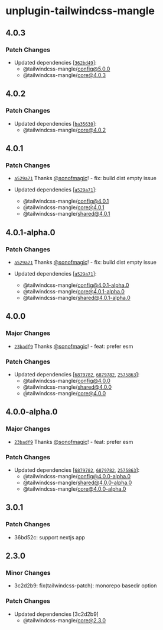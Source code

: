 # unplugin-tailwindcss-mangle

## 4.0.3

### Patch Changes

- Updated dependencies [[`362bd49`](https://github.com/sonofmagic/tailwindcss-mangle/commit/362bd496d40810b8f69c4789900117f83c9c4692)]:
  - @tailwindcss-mangle/config@5.0.0
  - @tailwindcss-mangle/core@4.0.3

## 4.0.2

### Patch Changes

- Updated dependencies [[`ba35630`](https://github.com/sonofmagic/tailwindcss-mangle/commit/ba3563015630cddd38eb188493878852ceb026a4)]:
  - @tailwindcss-mangle/core@4.0.2

## 4.0.1

### Patch Changes

- [`a529a71`](https://github.com/sonofmagic/tailwindcss-mangle/commit/a529a71a74faed4c699d164ae66ce68e87096e83) Thanks [@sonofmagic](https://github.com/sonofmagic)! - fix: build dist empty issue

- Updated dependencies [[`a529a71`](https://github.com/sonofmagic/tailwindcss-mangle/commit/a529a71a74faed4c699d164ae66ce68e87096e83)]:
  - @tailwindcss-mangle/config@4.0.1
  - @tailwindcss-mangle/core@4.0.1
  - @tailwindcss-mangle/shared@4.0.1

## 4.0.1-alpha.0

### Patch Changes

- [`a529a71`](https://github.com/sonofmagic/tailwindcss-mangle/commit/a529a71a74faed4c699d164ae66ce68e87096e83) Thanks [@sonofmagic](https://github.com/sonofmagic)! - fix: build dist empty issue

- Updated dependencies [[`a529a71`](https://github.com/sonofmagic/tailwindcss-mangle/commit/a529a71a74faed4c699d164ae66ce68e87096e83)]:
  - @tailwindcss-mangle/config@4.0.1-alpha.0
  - @tailwindcss-mangle/core@4.0.1-alpha.0
  - @tailwindcss-mangle/shared@4.0.1-alpha.0

## 4.0.0

### Major Changes

- [`23badf9`](https://github.com/sonofmagic/tailwindcss-mangle/commit/23badf9e58f8e13f422ad406435eff1e8d8ae823) Thanks [@sonofmagic](https://github.com/sonofmagic)! - feat: prefer esm

### Patch Changes

- Updated dependencies [[`6879782`](https://github.com/sonofmagic/tailwindcss-mangle/commit/68797825a08d4b4d15073024a257a3ec336187d2), [`6879782`](https://github.com/sonofmagic/tailwindcss-mangle/commit/68797825a08d4b4d15073024a257a3ec336187d2), [`2575863`](https://github.com/sonofmagic/tailwindcss-mangle/commit/2575863f532731c3a38bd2e8463f41031bc6efd3)]:
  - @tailwindcss-mangle/config@4.0.0
  - @tailwindcss-mangle/shared@4.0.0
  - @tailwindcss-mangle/core@4.0.0

## 4.0.0-alpha.0

### Major Changes

- [`23badf9`](https://github.com/sonofmagic/tailwindcss-mangle/commit/23badf9e58f8e13f422ad406435eff1e8d8ae823) Thanks [@sonofmagic](https://github.com/sonofmagic)! - feat: prefer esm

### Patch Changes

- Updated dependencies [[`6879782`](https://github.com/sonofmagic/tailwindcss-mangle/commit/68797825a08d4b4d15073024a257a3ec336187d2), [`6879782`](https://github.com/sonofmagic/tailwindcss-mangle/commit/68797825a08d4b4d15073024a257a3ec336187d2), [`2575863`](https://github.com/sonofmagic/tailwindcss-mangle/commit/2575863f532731c3a38bd2e8463f41031bc6efd3)]:
  - @tailwindcss-mangle/config@4.0.0-alpha.0
  - @tailwindcss-mangle/shared@4.0.0-alpha.0
  - @tailwindcss-mangle/core@4.0.0-alpha.0

## 3.0.1

### Patch Changes

- 36bd52c: support nextjs app

## 2.3.0

### Minor Changes

- 3c2d2b9: fix(tailwindcss-patch): monorepo basedir option

### Patch Changes

- Updated dependencies [3c2d2b9]
  - @tailwindcss-mangle/core@2.3.0
